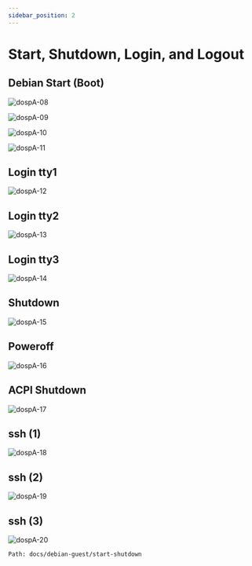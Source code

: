 ```yaml
---
sidebar_position: 2
---
```

# Start, Shutdown, Login, and Logout

## Debian Start (Boot)


![dospA-08](/img/legacy/dospA-08.jpg)


![dospA-09](/img/legacy/dospA-09.jpg)


![dospA-10](/img/legacy/dospA-10.jpg)


![dospA-11](/img/legacy/dospA-11.jpg)


## Login tty1


![dospA-12](/img/legacy/dospA-12.jpg)


## Login tty2


![dospA-13](/img/legacy/dospA-13.jpg)


## Login tty3


![dospA-14](/img/legacy/dospA-14.jpg)


## Shutdown


![dospA-15](/img/legacy/dospA-15.jpg)


## Poweroff


![dospA-16](/img/legacy/dospA-16.jpg)


## ACPI Shutdown


![dospA-17](/img/legacy/dospA-17.jpg)


## ssh (1)


![dospA-18](/img/legacy/dospA-18.jpg)


## ssh (2)


![dospA-19](/img/legacy/dospA-19.jpg)


## ssh (3)


![dospA-20](/img/legacy/dospA-20.jpg)

```
Path: docs/debian-guest/start-shutdown
```